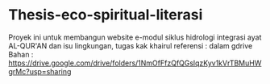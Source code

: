 # Thesis-eco-spiritual-literasi
Proyek ini untuk membangun website e-modul siklus hidrologi integrasi ayat AL-QUR'AN dan isu lingkungan, tugas kak khairul
referensi : dalam gdrive <br>
Bahan : https://drive.google.com/drive/folders/1NmOfFfzQfQGslqzKyv1kVrTBMuHWgrMc?usp=sharing
